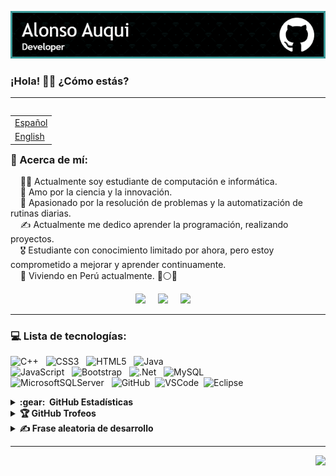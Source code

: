<img src="img/github-header-image.png"></img>
<h3>¡Hola! 👋🏻 ¿Cómo estás?</h3>

---
<table align="right">
 <tr><td><a href="README.md"> Español</a></td></tr>
 <tr><td><a href="README_ENG.md"> English</a></td></tr>
</table>

### 💫 Acerca de mí:

&nbsp;&nbsp;&nbsp; 🧑‍💻 Actualmente soy estudiante de computación e informática.\
&nbsp;&nbsp;&nbsp; 🌱  Amo por la ciencia y la innovación.\
&nbsp;&nbsp;&nbsp; 💓  Apasionado por la resolución de problemas y la automatización de rutinas diarias.\
&nbsp;&nbsp;&nbsp; ✍️  Actualmente me dedico aprender la programación, realizando proyectos.\
&nbsp;&nbsp;&nbsp; 🎖️  Estudiante con conocimiento limitado por ahora, pero estoy comprometido a mejorar y aprender continuamente.\
&nbsp;&nbsp;&nbsp; 📍  Viviendo en Perú actualmente. 🔴⚪🔴

<p align="center">
  <a href="mailto:sebasauquitasayco@gmail.com?subject=Hola%20Sebastian%20Auqui"><img src="https://img.shields.io/badge/gmail-%23D14836.svg?&style=for-the-badge&logo=gmail&logoColor=white" /></a>&nbsp;&nbsp;&nbsp;&nbsp;
  <a href="https://facebook.com/alonso.auqui.19"><img src="https://img.shields.io/badge/Facebook-%231877F2.svg?logo=Facebook&logoColor=white&style=for-the-badge" /></a>&nbsp;&nbsp;&nbsp;&nbsp;
  <a href="https://instagram.com/yoalonsoo"><img src="https://img.shields.io/badge/Instagram-%23E4405F.svg?logo=Instagram&logoColor=white&style=for-the-badge" /></a>&nbsp;&nbsp;&nbsp;&nbsp;
 
</p>

---
### 💻 Lista de tecnologías:
![C++](https://img.shields.io/badge/c++-%2300599C.svg?style=for-the-badge&logo=c%2B%2B&logoColor=white) &nbsp;
![CSS3](https://img.shields.io/badge/css3-%231572B6.svg?style=for-the-badge&logo=css3&logoColor=white) &nbsp;
![HTML5](https://img.shields.io/badge/html5-%23E34F26.svg?style=for-the-badge&logo=html5&logoColor=white) &nbsp; 
![Java](https://img.shields.io/badge/java-%23ED8B00.svg?style=for-the-badge&logo=java&logoColor=white) &nbsp; \
![JavaScript](https://img.shields.io/badge/javascript-%23323330.svg?style=for-the-badge&logo=javascript&logoColor=%23F7DF1E) &nbsp; 
![Bootstrap](https://img.shields.io/badge/bootstrap-%23563D7C.svg?style=for-the-badge&logo=bootstrap&logoColor=white) &nbsp;
![.Net](https://img.shields.io/badge/.NET-5C2D91?style=for-the-badge&logo=.net&logoColor=white) &nbsp;
![MySQL](https://img.shields.io/badge/mysql-%2300f.svg?style=for-the-badge&logo=mysql&logoColor=white) &nbsp; \
![MicrosoftSQLServer](https://img.shields.io/badge/Microsoft%20SQL%20Sever-CC2927?style=for-the-badge&logo=microsoft%20sql%20server&logoColor=white) &nbsp; 
![GitHub](https://img.shields.io/badge/GITHUB-%23121011.svg?&style=for-the-badge&logo=github&logoColor=white)&nbsp;
![VSCode](https://img.shields.io/badge/VSCODE-007ACC.svg?&style=for-the-badge&logo=visual-studio-code)&nbsp;
![Eclipse](https://img.shields.io/badge/ECLIPSE-2C2255.svg?&style=for-the-badge&logo=eclipse)

<details>
  <summary><b>:gear: &nbsp;GitHub Estadísticas</b></summary><br/> 
  <div align="center" >
   <img height="147px" src="https://github-readme-streak-stats.herokuapp.com/?user=Auqui19&theme=nightowl&hide_border=true" />
   <br/>
  </div>
  <br/>
  <div align="center" >
   <img height="147px" src="https://github-readme-stats.vercel.app/api?username=Auqui19&theme=nightowl&hide_border=true&include_all_commits=true&count_private=false" /> &nbsp; <img height="147px" src="https://github-readme-stats.vercel.app/api/top-langs/?username=Auqui19&theme=nightowl&hide_border=true&include_all_commits=true&count_private=false&layout=compact" />
   
  </div>
  
</details>

<details>
 <summary><b>🏆 GitHub Trofeos</b></summary><br/> 

 ![](https://github-profile-trophy.vercel.app/?username=Auqui19&theme=discord&no-frame=true&no-bg=true&margin-w=4)
</details>
<details>
 <summary><b>✍️ Frase aleatoria de desarrollo</b></summary><br/> 

 ![](https://quotes-github-readme.vercel.app/api?type=horizontal&theme=radical)
</details>


---
<p align="right">
<img src="https://visitcount.itsvg.in/api?id=Auqui19&icon=5&color=12"><img>

</p>
